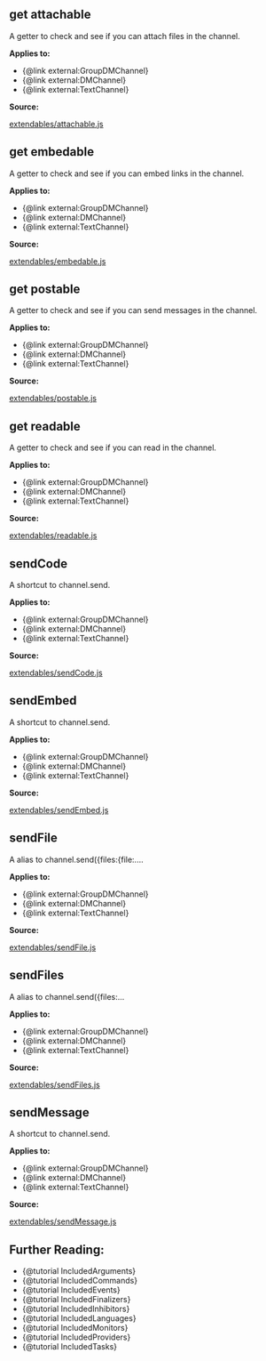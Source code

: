 ## get attachable

A getter to check and see if you can attach files in the channel.

**Applies to:**

- {@link external:GroupDMChannel}
- {@link external:DMChannel}
- {@link external:TextChannel}

**Source:**

[extendables/attachable.js](https://github.com/dirigeants/klasa/blob/master/src/extendables/attachable.js)

## get embedable

A getter to check and see if you can embed links in the channel.

**Applies to:**

- {@link external:GroupDMChannel}
- {@link external:DMChannel}
- {@link external:TextChannel}

**Source:**

[extendables/embedable.js](https://github.com/dirigeants/klasa/blob/master/src/extendables/embedable.js)

## get postable

A getter to check and see if you can send messages in the channel.

**Applies to:**

- {@link external:GroupDMChannel}
- {@link external:DMChannel}
- {@link external:TextChannel}

**Source:**

[extendables/postable.js](https://github.com/dirigeants/klasa/blob/master/src/extendables/postable.js)

## get readable

A getter to check and see if you can read in the channel.

**Applies to:**

- {@link external:GroupDMChannel}
- {@link external:DMChannel}
- {@link external:TextChannel}

**Source:**

[extendables/readable.js](https://github.com/dirigeants/klasa/blob/master/src/extendables/readable.js)

## sendCode

A shortcut to channel.send.

**Applies to:**

- {@link external:GroupDMChannel}
- {@link external:DMChannel}
- {@link external:TextChannel}

**Source:**

[extendables/sendCode.js](https://github.com/dirigeants/klasa/blob/master/src/extendables/sendCode.js)

## sendEmbed

A shortcut to channel.send.

**Applies to:**

- {@link external:GroupDMChannel}
- {@link external:DMChannel}
- {@link external:TextChannel}

**Source:**

[extendables/sendEmbed.js](https://github.com/dirigeants/klasa/blob/master/src/extendables/sendEmbed.js)

## sendFile

A alias to channel.send({files:{file:....

**Applies to:**

- {@link external:GroupDMChannel}
- {@link external:DMChannel}
- {@link external:TextChannel}

**Source:**

[extendables/sendFile.js](https://github.com/dirigeants/klasa/blob/master/src/extendables/sendFile.js)

## sendFiles

A alias to channel.send({files:...

**Applies to:**

- {@link external:GroupDMChannel}
- {@link external:DMChannel}
- {@link external:TextChannel}

**Source:**

[extendables/sendFiles.js](https://github.com/dirigeants/klasa/blob/master/src/extendables/sendFiles.js)

## sendMessage

A shortcut to channel.send.

**Applies to:**

- {@link external:GroupDMChannel}
- {@link external:DMChannel}
- {@link external:TextChannel}

**Source:**

[extendables/sendMessage.js](https://github.com/dirigeants/klasa/blob/master/src/extendables/sendMessage.js)

## Further Reading:

- {@tutorial IncludedArguments}
- {@tutorial IncludedCommands}
- {@tutorial IncludedEvents}
- {@tutorial IncludedFinalizers}
- {@tutorial IncludedInhibitors}
- {@tutorial IncludedLanguages}
- {@tutorial IncludedMonitors}
- {@tutorial IncludedProviders}
- {@tutorial IncludedTasks}
